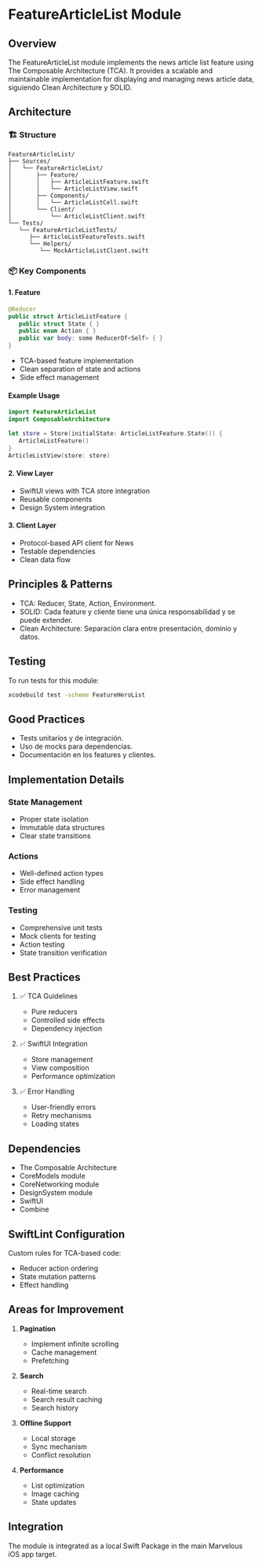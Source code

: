 # FeatureArticleList Module

## Overview
The FeatureArticleList module implements the news article list feature using The Composable Architecture (TCA). It provides a scalable and maintainable implementation for displaying and managing news article data, siguiendo Clean Architecture y SOLID.

## Architecture


### 🏗 Structure
```
FeatureArticleList/
├── Sources/
│   └── FeatureArticleList/
│       ├── Feature/
│       │   ├── ArticleListFeature.swift
│       │   └── ArticleListView.swift
│       ├── Components/
│       │   └── ArticleListCell.swift
│       └── Client/
│           └── ArticleListClient.swift
└── Tests/
   └── FeatureArticleListTests/
      ├── ArticleListFeatureTests.swift
      └── Helpers/
         └── MockArticleListClient.swift
```

### 📦 Key Components

#### 1. Feature
```swift
@Reducer
public struct ArticleListFeature {
   public struct State { }
   public enum Action { }
   public var body: some ReducerOf<Self> { }
}
```
- TCA-based feature implementation
- Clean separation of state and actions
- Side effect management

#### Example Usage
```swift
import FeatureArticleList
import ComposableArchitecture

let store = Store(initialState: ArticleListFeature.State()) {
   ArticleListFeature()
}
ArticleListView(store: store)
```


#### 2. View Layer
- SwiftUI views with TCA store integration
- Reusable components
- Design System integration


#### 3. Client Layer
- Protocol-based API client for News
- Testable dependencies
- Clean data flow

## Principles & Patterns
- TCA: Reducer, State, Action, Environment.
- SOLID: Cada feature y cliente tiene una única responsabilidad y se puede extender.
- Clean Architecture: Separación clara entre presentación, dominio y datos.

## Testing
To run tests for this module:
```sh
xcodebuild test -scheme FeatureHeroList
```

## Good Practices
- Tests unitarios y de integración.
- Uso de mocks para dependencias.
- Documentación en los features y clientes.

## Implementation Details

### State Management
- Proper state isolation
- Immutable data structures
- Clear state transitions

### Actions
- Well-defined action types
- Side effect handling
- Error management

### Testing
- Comprehensive unit tests
- Mock clients for testing
- Action testing
- State transition verification

## Best Practices

1. ✅ TCA Guidelines
   - Pure reducers
   - Controlled side effects
   - Dependency injection

2. ✅ SwiftUI Integration
   - Store management
   - View composition
   - Performance optimization

3. ✅ Error Handling
   - User-friendly errors
   - Retry mechanisms
   - Loading states

## Dependencies
- The Composable Architecture
- CoreModels module
- CoreNetworking module
- DesignSystem module
- SwiftUI
- Combine

## SwiftLint Configuration
Custom rules for TCA-based code:
- Reducer action ordering
- State mutation patterns
- Effect handling

## Areas for Improvement

1. **Pagination**
   - Implement infinite scrolling
   - Cache management
   - Prefetching

2. **Search**
   - Real-time search
   - Search result caching
   - Search history

3. **Offline Support**
   - Local storage
   - Sync mechanism
   - Conflict resolution

4. **Performance**
   - List optimization
   - Image caching
   - State updates

## Integration
The module is integrated as a local Swift Package in the main Marvelous iOS app target.
